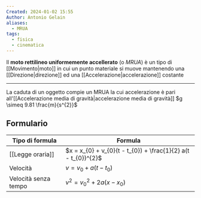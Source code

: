 ```yaml
---
Created: 2024-01-02 15:55
Author: Antonio Gelain
aliases:
  - MRUA
tags:
  - fisica
  - cinematica
---
```


Il **moto rettilineo uniformemente accellerato** (o *MRUA*) è un tipo di [[Movimento|moto]] in cui un punto materiale si muove mantenendo una [[Direzione|direzione]] ed una [[Accelerazione|accelerazione]] costante

---

La caduta di un oggetto compie un MRUA la cui accelerazione è pari all'[[Accelerazione media di gravità|accelerazione media di gravità]] $g \simeq 9.81 \frac{m}{s^{2}}$
## Formulario

| Tipo di formula      | Formula                                                       |
| -------------------- | ------------------------------------------------------------- |
| [[Legge oraria]]     | $x = x_{0} + v_{0}(t - t_{0}) + \frac{1}{2} a(t - t_{0})^{2}$ |
| Velocità             | $v = v_{0} + a(t - t_{0})$                                    |
| Velocità senza tempo | $v^{2} = v_{0}^{2} + 2a(x - x_{0})$                             |

